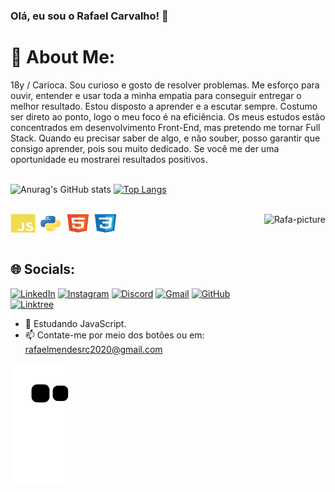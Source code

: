 ### Olá, eu sou o Rafael Carvalho! 👋
# 💫 About Me:
18y / Carioca. Sou curioso e gosto de resolver problemas. Me esforço para ouvir, entender e usar toda a minha empatia para conseguir entregar o melhor resultado. Estou disposto a aprender e a escutar sempre. Costumo ser direto ao ponto, logo o meu foco é na eficiência. Os meus estudos estão concentrados em desenvolvimento Front-End, mas pretendo me tornar Full Stack. Quando eu precisar saber de algo, e não souber, posso garantir que consigo aprender, pois sou muito dedicado. Se você me der uma oportunidade eu mostrarei resultados positivos.

<br> ![Anurag's GitHub stats](https://github-readme-stats.vercel.app/api?username=rafaelcarvalhorc&show_icons=true&theme=transparent)
[![Top Langs](https://github-readme-stats.vercel.app/api/top-langs/?username=rafaelcarvalhorc&layout=compact)](https://github.com/rafaelcarvalhorc)


<div style="display: inline_block"><br>
  <img align="center" alt="Rafa-Js" height="30" width="40" src="https://raw.githubusercontent.com/devicons/devicon/master/icons/javascript/javascript-plain.svg">
  <img align="center" alt="Rafa-Python" height="30" width="40" src="https://raw.githubusercontent.com/devicons/devicon/master/icons/python/python-original.svg">
  <img align="center" alt="Rafa-HTML" height="30" width="40" src="https://raw.githubusercontent.com/devicons/devicon/master/icons/html5/html5-original.svg">
  <img align="center" alt="Rafa-CSS" height="30" width="40" src="https://raw.githubusercontent.com/devicons/devicon/master/icons/css3/css3-original.svg">
  <img align="right" alt="Rafa-picture" height="250" src="https://media.discordapp.net/attachments/1072617405630652506/1074372438688813056/327770755_1427258821346408_4826871853931136040_n.jpg?width=573&height=683">
</div><br>

## 🌐 Socials:
[![LinkedIn](https://img.shields.io/badge/LinkedIn-0077B5?style=for-the-badge&logo=linkedin&logoColor=white)](https://www.linkedin.com/in/rafael-carvalho-b897ba142/) [![Instagram](https://img.shields.io/badge/Instagram-E4405F?style=for-the-badge&logo=instagram&logoColor=white)](https://www.instagram.com/futurodevrafa) [![Discord](https://img.shields.io/badge/Discord-7289DA?style=for-the-badge&logo=discord&logoColor=white)](https://discord.gg/rafaelcarvalhorc#7200) [![Gmail](https://img.shields.io/badge/Gmail-D14836?style=for-the-badge&logo=gmail&logoColor=white)](mailto:rafaelmendesrc2020@gmail.com) [![GitHub](https://img.shields.io/badge/GitHub-100000?style=for-the-badge&logo=github&logoColor=white)](https://github.com/rafaelcarvalhorc) [![Linktree](https://img.shields.io/badge/linktree-39E09B?style=for-the-badge&logo=linktree&logoColor=white)](https://linktr.ee/rafaelcarvalhorc)


- 🌱 Estudando JavaScript.
- 📫 Contate-me por meio dos botões ou em: rafaelmendesrc2020@gmail.com

![Snake animation](https://github.com/rafaelcarvalhorc/rafaelcarvalhorc/blob/output/github-contribution-grid-snake.svg)
